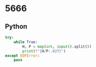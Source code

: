 # 5666

## Python

```python
try:
    while True:
        H, P = map(int, input().split())
        print(f"{H/P:.02f}")
except EOFError:
    pass

```
